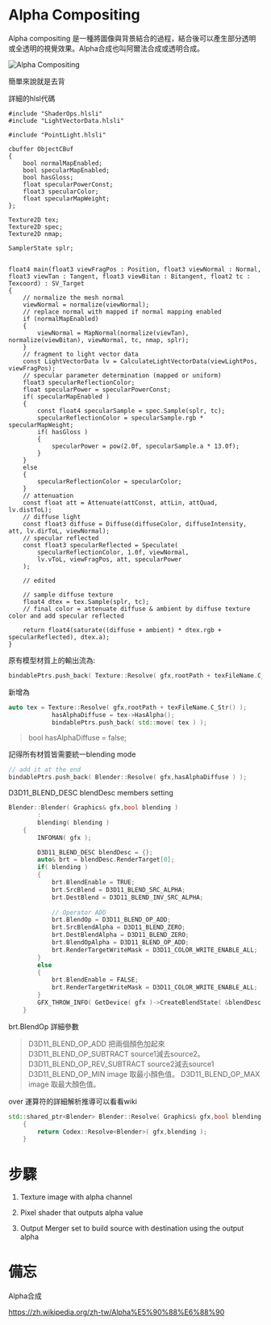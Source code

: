 # Alpha Compositing

Alpha compositing 是一種將圖像與背景結合的過程，結合後可以產生部分透明或全透明的視覺效果。Alpha合成也叫阿爾法合成或透明合成。

![Alpha Compositing](https://upload.wikimedia.org/wikipedia/commons/thumb/2/2a/Alpha_compositing.svg/963px-Alpha_compositing.svg.png)

簡單來說就是去背

詳細的hlsl代碼
```hlsl
#include "ShaderOps.hlsli"
#include "LightVectorData.hlsli"

#include "PointLight.hlsli"

cbuffer ObjectCBuf
{
    bool normalMapEnabled;
    bool specularMapEnabled;
    bool hasGloss;
    float specularPowerConst;
    float3 specularColor;
    float specularMapWeight;
};

Texture2D tex;
Texture2D spec;
Texture2D nmap;

SamplerState splr;


float4 main(float3 viewFragPos : Position, float3 viewNormal : Normal, float3 viewTan : Tangent, float3 viewBitan : Bitangent, float2 tc : Texcoord) : SV_Target
{
    // normalize the mesh normal
    viewNormal = normalize(viewNormal);
    // replace normal with mapped if normal mapping enabled
    if (normalMapEnabled)
    {
        viewNormal = MapNormal(normalize(viewTan), normalize(viewBitan), viewNormal, tc, nmap, splr);
    }
	// fragment to light vector data
    const LightVectorData lv = CalculateLightVectorData(viewLightPos, viewFragPos);
    // specular parameter determination (mapped or uniform)
    float3 specularReflectionColor;
    float specularPower = specularPowerConst;
    if( specularMapEnabled )
    {
        const float4 specularSample = spec.Sample(splr, tc);
        specularReflectionColor = specularSample.rgb * specularMapWeight;
        if( hasGloss )
        {
            specularPower = pow(2.0f, specularSample.a * 13.0f);
        }
    }
    else
    {
        specularReflectionColor = specularColor;
    }
	// attenuation
    const float att = Attenuate(attConst, attLin, attQuad, lv.distToL);
	// diffuse light
    const float3 diffuse = Diffuse(diffuseColor, diffuseIntensity, att, lv.dirToL, viewNormal);
    // specular reflected
    const float3 specularReflected = Speculate(
        specularReflectionColor, 1.0f, viewNormal,
        lv.vToL, viewFragPos, att, specularPower
    );

    // edited

    // sample diffuse texture
    float4 dtex = tex.Sample(splr, tc);
	// final color = attenuate diffuse & ambient by diffuse texture color and add specular reflected

    return float4(saturate((diffuse + ambient) * dtex.rgb + specularReflected), dtex.a);
}
```

原有模型材質上的輸出流為:
```c++
bindablePtrs.push_back( Texture::Resolve( gfx,rootPath + texFileName.C_Str() ) );
```

新增為
```c++
auto tex = Texture::Resolve( gfx,rootPath + texFileName.C_Str() );
			hasAlphaDiffuse = tex->HasAlpha();
			bindablePtrs.push_back( std::move( tex ) );
```
> bool hasAlphaDiffuse = false;

記得所有材質皆需要統一blending mode
```c++
// add it at the end
bindablePtrs.push_back( Blender::Resolve( gfx,hasAlphaDiffuse ) );
```

D3D11_BLEND_DESC blendDesc members setting
```c++
Blender::Blender( Graphics& gfx,bool blending )
		:
		blending( blending )
	{
		INFOMAN( gfx );

		D3D11_BLEND_DESC blendDesc = {};
		auto& brt = blendDesc.RenderTarget[0];
		if( blending )
		{
			brt.BlendEnable = TRUE;
			brt.SrcBlend = D3D11_BLEND_SRC_ALPHA;
			brt.DestBlend = D3D11_BLEND_INV_SRC_ALPHA;
            
            // Operator ADD
			brt.BlendOp = D3D11_BLEND_OP_ADD;
			brt.SrcBlendAlpha = D3D11_BLEND_ZERO;
			brt.DestBlendAlpha = D3D11_BLEND_ZERO;
			brt.BlendOpAlpha = D3D11_BLEND_OP_ADD;
			brt.RenderTargetWriteMask = D3D11_COLOR_WRITE_ENABLE_ALL;
		}
		else
		{
			brt.BlendEnable = FALSE;
			brt.RenderTargetWriteMask = D3D11_COLOR_WRITE_ENABLE_ALL;
		}
		GFX_THROW_INFO( GetDevice( gfx )->CreateBlendState( &blendDesc,&pBlender ) );
	}
```

brt.BlendOp 詳細參數
> D3D11_BLEND_OP_ADD 把兩個顏色加起來
> D3D11_BLEND_OP_SUBTRACT source1減去source2。
> D3D11_BLEND_OP_REV_SUBTRACT source2減去source1
> D3D11_BLEND_OP_MIN image 取最小顏色值。
> D3D11_BLEND_OP_MAX image 取最大顏色值。

over 運算符的詳細解析推導可以看看wiki

```c++
std::shared_ptr<Blender> Blender::Resolve( Graphics& gfx,bool blending )
	{
		return Codex::Resolve<Blender>( gfx,blending );
	}
```

# 步驟

1. Texture image with alpha channel

2. Pixel shader that outputs alpha value

3. Output Merger set to build source with destination using the output alpha

# 備忘

Alpha合成

https://zh.wikipedia.org/zh-tw/Alpha%E5%90%88%E6%88%90